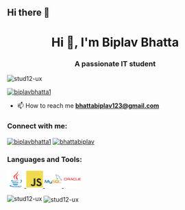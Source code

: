 ## Hi there 👋

<h1 align="center">Hi 👋, I'm Biplav Bhatta</h1>
<h3 align="center">A passionate IT student</h3>

<p align="left"> <img src="https://komarev.com/ghpvc/?username=stud12-ux&label=Profile%20views&color=0e75b6&style=flat" alt="stud12-ux" /> </p>

<p align="left"> <a href="https://twitter.com/biplavbhatta1" target="blank"><img src="https://img.shields.io/twitter/follow/biplavbhatta1?logo=twitter&style=for-the-badge" alt="biplavbhatta1" /></a> </p>

- 📫 How to reach me **bhattabiplav123@gmail.com**

<h3 align="left">Connect with me:</h3>
<p align="left">
<a href="https://twitter.com/biplavbhatta1" target="blank"><img align="center" src="https://raw.githubusercontent.com/rahuldkjain/github-profile-readme-generator/master/src/images/icons/Social/twitter.svg" alt="biplavbhatta1" height="30" width="40" /></a>
<a href="https://instagram.com/bhattabiplav" target="blank"><img align="center" src="https://raw.githubusercontent.com/rahuldkjain/github-profile-readme-generator/master/src/images/icons/Social/instagram.svg" alt="bhattabiplav" height="30" width="40" /></a>
</p>

<h3 align="left">Languages and Tools:</h3>
<p align="left"> <a href="https://www.java.com" target="_blank" rel="noreferrer"> <img src="https://raw.githubusercontent.com/devicons/devicon/master/icons/java/java-original.svg" alt="java" width="40" height="40"/> </a> <a href="https://developer.mozilla.org/en-US/docs/Web/JavaScript" target="_blank" rel="noreferrer"> <img src="https://raw.githubusercontent.com/devicons/devicon/master/icons/javascript/javascript-original.svg" alt="javascript" width="40" height="40"/> </a> <a href="https://www.mysql.com/" target="_blank" rel="noreferrer"> <img src="https://raw.githubusercontent.com/devicons/devicon/master/icons/mysql/mysql-original-wordmark.svg" alt="mysql" width="40" height="40"/> </a> <a href="https://www.oracle.com/" target="_blank" rel="noreferrer"> <img src="https://raw.githubusercontent.com/devicons/devicon/master/icons/oracle/oracle-original.svg" alt="oracle" width="40" height="40"/> </a> </p>

<p><img align="left" src="https://github-readme-stats.vercel.app/api/top-langs?username=stud12-ux&show_icons=true&locale=en&layout=compact" alt="stud12-ux" /></p>

<p>&nbsp;<img align="center" src="https://github-readme-stats.vercel.app/api?username=stud12-ux&show_icons=true&locale=en" alt="stud12-ux" /></p>
